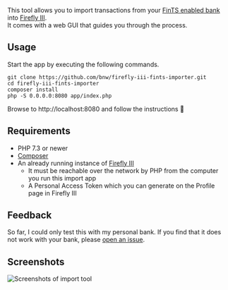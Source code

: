 This tool allows you to import transactions from your [FinTS enabled bank](https://subsembly.com/banken.html) into [Firefly III](https://www.firefly-iii.org/).  
It comes with a web GUI that guides you through the process.

Usage
-----

Start the app by executing the following commands.
```
git clone https://github.com/bnw/firefly-iii-fints-importer.git
cd firefly-iii-fints-importer
composer install
php -S 0.0.0.0:8080 app/index.php
```

Browse to http://localhost:8080 and follow the instructions 🙂


Requirements
------------
* PHP 7.3 or newer
* [Composer](https://getcomposer.org/)
* An already running instance of [Firefly III](https://www.firefly-iii.org/) 
  * It must be reachable over the network by PHP from the computer you run this import app
  * A Personal Access Token which you can generate on the Profile page in Firefly III 
  
  
Feedback
--------
So far, I could only test this with my personal bank.
If you find that it does not work with your bank, please [open an issue](https://github.com/bnw/firefly-iii-fints-importer/issues/new).

  
Screenshots
-----------
<img src="https://raw.githubusercontent.com/bnw/firefly-iii-fints-importer/master/docs/img/screenshots.gif" alt="Screenshots of import tool">
